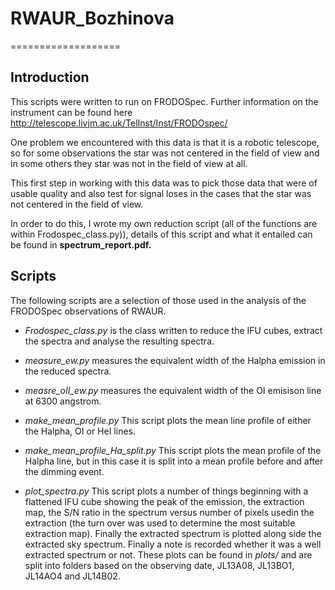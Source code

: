 # RWAUR_Bozhinova
===================



Introduction
-------------

This scripts were written to run on FRODOSpec. Further information on the instrument can be found here http://telescope.livjm.ac.uk/TelInst/Inst/FRODOspec/

One problem we encountered with this data is that it is a robotic telescope, so for some observations the star was not centered in the field of view and in some others they star was not in the field of view at all. 

This first step in working with this data was to pick those data that were of usable quality and also test for signal loses in the cases that the star was not centered in the field of view. 

In order to do this, I wrote my own reduction script (all of the functions are within Frodospec_class.py)), details of this script and what it entailed can be found in **spectrum_report.pdf.** 

Scripts
------------
The following scripts are a selection of those used in the analysis of the FRODOSpec observations of RWAUR. 
- *Frodospec_class.py* is the class written to reduce the IFU cubes, extract the spectra and analyse the resulting spectra. 

- *measure_ew.py* measures the equivalent width of the Halpha emission in the reduced spectra. 

- *measre_oII_ew.py* measures the equivalent width of the OI emisison line at 6300 angstrom. 

- *make_mean_profile.py* This script plots the mean line profile of either the Halpha, OI or HeI lines. 

- *make_mean_profile_Ha_split.py* This script plots the mean profile of the Halpha line, but in this case it is split into a mean profile before and after the dimming event. 

- *plot_spectra.py* This script plots a number of things beginning with a flattened IFU cube showing the peak of the emission, the extraction map, the S/N ratio in the spectrum versus number of pixels usedin the extraction (the turn over was used to determine the most suitable extraction map). Finally the extracted spectrum is plotted along side the extracted sky spectrum. Finally a note is recorded whether it was a well extracted spectrum or not. These plots can be found in *plots/* and are split into folders based on the observing date, JL13A08, JL13BO1, JL14AO4 and JL14B02.

 
